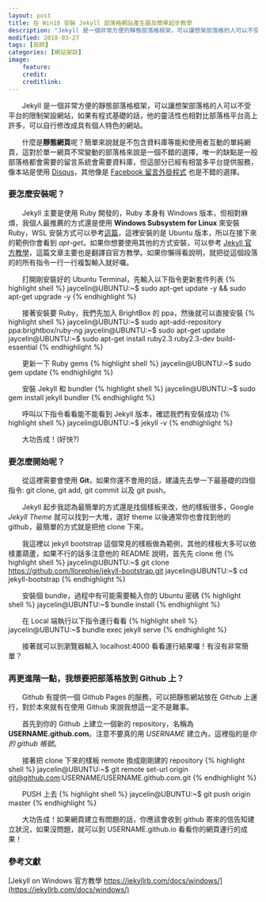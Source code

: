 ```yaml
---
layout: post
title: 在 Win10 安裝 Jekyll 部落格網站產生器及簡單起步教學
description: "Jekyll 是一個非常方便的靜態部落格框架，可以讓想架部落格的人可以不受平台的限制架設網站，如果有程式基礎的話，他的靈活性也相對比部落格平台高上許多。這篇會介紹在 Win 10 安裝 Jekyll 部落格網站產生器，及簡單起步教學。"
modified: 2018-03-27
tags: [巫師]
categories: [網站架設]
image:
    feature: 
    credit: 
    creditlink: 
---
```


　　Jekyll 是一個非常方便的靜態部落格框架，可以讓想架部落格的人可以不受平台的限制架設網站，如果有程式基礎的話，他的靈活性也相對比部落格平台高上許多，可以自行修改成具有個人特色的網站。

　　什麼是**靜態網頁**呢？簡單來說就是不包含資料庫等能和使用者互動的單純網頁，這對於單一網頁不常變動的部落格來說是一個不錯的選擇，唯一的缺點是一般部落格都會需要的留言系統會需要資料庫，但這部分已經有相當多平台提供服務，像本站是使用 [Disqus](https://disqus.com/)，其他像是 [Facebook 留言外掛程式](https://developers.facebook.com/docs/plugins/comments?locale=zh_TW) 也是不錯的選擇。

<!--more-->

### 要怎麼安裝呢？
　　Jekyll 主要是使用 Ruby 開發的，Ruby 本身有 Windows 版本，但相對麻煩，我個人最推薦的方式還是使用 **Windows Subsystem for Linux** 來安裝 Ruby，WSL 安裝方式可以參考[這篇](https://blog.jaycetyle.com/2018/01/win-subsys-linux/)，這裡安裝的是 Ubuntu 版本，所以在接下來的範例你會看到 *apt-get*。如果你想要使用其他的方式安裝，可以參考 [Jekyll 官方教學](https://jekyllrb.com/docs/windows/)，這篇文章主要也是翻譯自官方教學。如果你懶得看說明，就把從這個段落的的所有指令一行一行複製輸入就好囉。

　　打開剛安裝好的 Ubuntu Terminal，先輸入以下指令更新套件列表
{% highlight shell %}
jaycelin@UBUNTU:~$ sudo apt-get update -y && sudo apt-get upgrade -y
{% endhighlight %}

　　接著安裝要 Ruby，我們先加入 BrightBox 的 ppa，然後就可以直接安裝
{% highlight shell %}
jaycelin@UBUNTU:~$ sudo apt-add-repository ppa:brightbox/ruby-ng
jaycelin@UBUNTU:~$ sudo apt-get update
jaycelin@UBUNTU:~$ sudo apt-get install ruby2.3 ruby2.3-dev build-essential
{% endhighlight %}

　　更新一下 Ruby gems
{% highlight shell %}
jaycelin@UBUNTU:~$ sudo gem update
{% endhighlight %}

　　安裝 Jekyll 和 bundler
{% highlight shell %}
jaycelin@UBUNTU:~$ sudo gem install jekyll bundler
{% endhighlight %}

　　呼叫以下指令看看能不能看到 Jekyll 版本，確認我們有安裝成功
{% highlight shell %}
jaycelin@UBUNTU:~$ jekyll -v
{% endhighlight %}

　　大功告成！(好快?)

### 要怎麼開始呢？
　　從這裡需要會使用 **Git**，如果你還不會用的話，建議先去學一下最基礎的四個指令: git clone, git add, git commit 以及 git push。

　　Jekyll 起步我認為最簡單的方式還是找個樣板來改，他的樣板很多，Google *Jekyll Theme* 就可以找到一大堆，選好 theme 以後通常你也會找到他的 github，最簡單的方式就是把他 clone 下來。

　　我這裡以 jekyll bootstrap 這個常見的樣板做為範例，其他的樣板大多可以依樣畫葫蘆，如果不行的話多注意他的 README 說明，首先先 clone 他
{% highlight shell %}
jaycelin@UBUNTU:~$ git clone https://github.com/llorephie/jekyll-bootstrap.git
jaycelin@UBUNTU:~$ cd jekyll-bootstrap
{% endhighlight %}

　　安裝個 bundle，過程中有可能需要輸入你的 Ubuntu 密碼
{% highlight shell %}
jaycelin@UBUNTU:~$ bundle install
{% endhighlight %}

　　在 Local 端執行以下指令運行看看
{% highlight shell %}
jaycelin@UBUNTU:~$ bundle exec jekyll serve
{% endhighlight %}

　　接著就可以到瀏覽器輸入 localhost:4000 看看運行結果囉！有沒有非常簡單？

### 再更進階一點，我想要把部落格放到 Github 上？
　　Github 有提供一個 Github Pages 的服務，可以把靜態網站放在 Github 上運行，對於本來就有在使用 Github 來說我想這一定不是難事。

　　首先到你的 Github 上建立一個新的 repository，名稱為 **USERNAME.github.com**。注意不要真的用 *USERNAME* 建立內，這裡指的是*你的 github 帳號*。

　　接著把 clone 下來的樣板 remote 換成剛剛建的 repository
{% highlight shell %}
jaycelin@UBUNTU:~$ git remote set-url origin git@github.com:USERNAME/USERNAME.github.com.git
{% endhighlight %}

　　PUSH 上去
{% highlight shell %}
jaycelin@UBUNTU:~$ git push origin master
{% endhighlight %}

　　大功告成！如果網頁建立有問題的話，你應該會收到 github 寄來的信告知建立狀況，如果沒問題，就可以到 USERNAME.github.io 看看你的網頁運行的成果！

### 參考文獻
[Jekyll on Windows 官方教學 https://jekyllrb.com/docs/windows/](https://jekyllrb.com/docs/windows/)